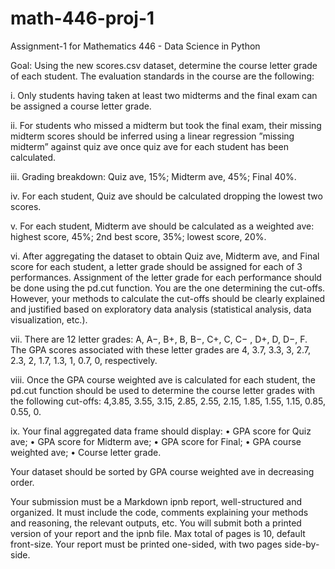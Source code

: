 # math-446-proj-1
Assignment-1 for Mathematics 446 - Data Science in Python

Goal: Using the new scores.csv dataset, determine the course letter grade of each student.
The evaluation standards in the course are the following:

i. Only students having taken at least two midterms and the final exam can be assigned
a course letter grade.

ii. For students who missed a midterm but took the final exam, their missing midterm
scores should be inferred using a linear regression ”missing midterm” against quiz
ave once quiz ave for each student has been calculated.

iii. Grading breakdown: Quiz ave, 15%; Midterm ave, 45%; Final 40%.

iv. For each student, Quiz ave should be calculated dropping the lowest two scores.

v. For each student, Midterm ave should be calculated as a weighted ave: highest score,
45%; 2nd best score, 35%; lowest score, 20%.

vi. After aggregating the dataset to obtain Quiz ave, Midterm ave, and Final score for
each student, a letter grade should be assigned for each of 3 performances. Assignment
of the letter grade for each performance should be done using the pd.cut function. You
are the one determining the cut-offs. However, your methods to calculate the cut-offs
should be clearly explained and justified based on exploratory data analysis (statistical
analysis, data visualization, etc.).

vii. There are 12 letter grades: A, A−, B+, B, B−, C+, C, C− , D+, D, D−, F. The GPA
scores associated with these letter grades are 4, 3.7, 3.3, 3, 2.7, 2.3, 2, 1.7, 1.3, 1, 0.7,
0, respectively.

viii. Once the GPA course weighted ave is calculated for each student, the pd.cut function
should be used to determine the course letter grades with the following cut-offs: 
4,3.85, 3.55, 3.15, 2.85, 2.55, 2.15, 1.85, 1.55, 1.15, 0.85, 0.55, 0.

ix. Your final aggregated data frame should display:
• GPA score for Quiz ave;
• GPA score for Midterm ave;
• GPA score for Final;
• GPA course weighted ave;
• Course letter grade.

Your dataset should be sorted by GPA course weighted ave in decreasing order.

Your submission must be a Markdown ipnb report, well-structured and organized. It must
include the code, comments explaining your methods and reasoning, the relevant outputs,
etc. You will submit both a printed version of your report and the ipnb file. Max total
of pages is 10, default front-size. Your report must be printed one-sided, with two pages
side-by-side.
